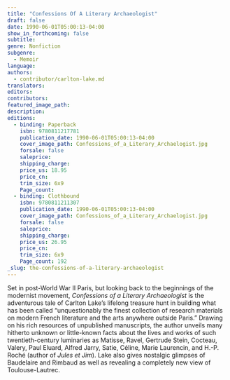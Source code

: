 ```yaml
---
title: "Confessions Of A Literary Archaeologist"
draft: false
date: 1990-06-01T05:00:13-04:00
show_in_forthcoming: false
subtitle:
genre: Nonfiction
subgenre:
  - Memoir
language:
authors:
  - contributor/carlton-lake.md
translators:
editors:
contributors:
featured_image_path:
description:
editions:
  - binding: Paperback
    isbn: 9780811217781
    publication_date: 1990-06-01T05:00:13-04:00
    cover_image_path: Confessions_of_a_Literary_Archaelogist.jpg
    forsale: false
    saleprice:
    shipping_charge:
    price_us: 18.95
    price_cn:
    trim_size: 6x9
    Page_count:
  - binding: Clothbound
    isbn: 9780811211307
    publication_date: 1990-06-01T05:00:13-04:00
    cover_image_path: Confessions_of_a_Literary_Archaelogist.jpg
    forsale: false
    saleprice:
    shipping_charge:
    price_us: 26.95
    price_cn:
    trim_size: 6x9
    Page_count: 192
_slug: the-confessions-of-a-literary-archaeologist
---
```


Set in post-World War II Paris, but looking back to the beginnings of the modernist movement, _Confessions of a Literary Archaeologist_ is the adventurous tale of Carlton Lake’s lifelong treasure hunt in building what has been called “unquestionably the finest collection of research materials on modern French literature and the arts anywhere outside Paris.” Drawing on his rich resources of unpublished manuscripts, the author unveils many hitherto unknown or little-known facts about the lives and works of such twentieth-century luminaries as Matisse, Ravel, Gertrude Stein, Cocteau, Valery, Paul Eluard, Alfred Jarry, Satie, Céline, Marie Laurencin, and H.-P. Roché (author of _Jules et Jim_). Lake also gives nostalgic glimpses of Baudelaire and Rimbaud as well as revealing a completely new view of Toulouse-Lautrec.

